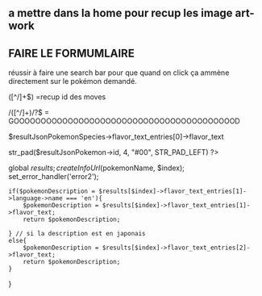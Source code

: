   
## a mettre dans la home pour recup les image art-work
<!-- <img
    <?php
        $urlStats = 'https://pokeapi.co/api/v2/pokemon/'.($key+1).'/';
        $result= apiCall($urlStats);
        $artWork = 'official-artwork';
        $imageLink = 'front_default';
    ?>
    src="<?= $result->sprites->other->$artWork->$imageLink ?>" 
    alt=""
> -->



## FAIRE LE FORMUMLAIRE
réussir à faire une search bar pour que quand on click ça ammène directement sur le pokémon demandé.




([^\/]+$) =recup id des moves


\/([^\/]+)\/?$ = GOOOOOOOOOOOOOOOOOOOOOOOOOOOOOOOOOOOOOOOOOD



$resultJsonPokemonSpecies->flavor_text_entries[0]->flavor_text

str_pad($resultJsonPokemon->id,  4, "#00", STR_PAD_LEFT) ?>




 global $results;
    createInfoUrl($pokemonName, $index);
    set_error_handler('error2');


    if($pokemonDescription = $results[$index]->flavor_text_entries[1]->language->name === 'en'){
        $pokemonDescription = $results[$index]->flavor_text_entries[1]->flavor_text;
        return $pokemonDescription;

    } // si la description est en japonais 
    else{
        $pokemonDescription = $results[$index]->flavor_text_entries[2]->flavor_text;
        return $pokemonDescription;
    } 
}











